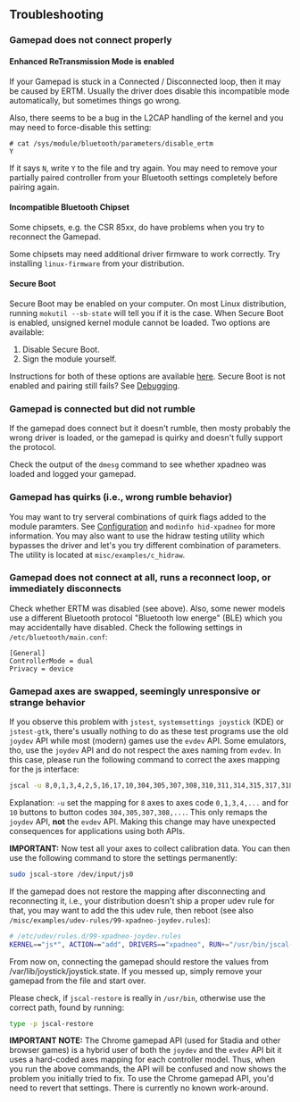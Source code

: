 ## Troubleshooting

### Gamepad does not connect properly

#### Enhanced ReTransmission Mode is enabled

If your Gamepad is stuck in a Connected / Disconnected loop, then it may be caused by ERTM.
Usually the driver does disable this incompatible mode automatically, but sometimes things go wrong.

Also, there seems to be a bug in the L2CAP handling of the kernel and you may need to force-disable
this setting:
```
# cat /sys/module/bluetooth/parameters/disable_ertm
Y
```

If it says `N`, write `Y` to the file and try again. You may need to remove your partially paired
controller from your Bluetooth settings completely before pairing again.


#### Incompatible Bluetooth Chipset

Some chipsets, e.g. the CSR 85xx, do have problems when you try to reconnect the Gamepad.

Some chipsets may need additional driver firmware to work correctly. Try installing
`linux-firmware` from your distribution.


#### Secure Boot

Secure Boot may be enabled on your computer. On most Linux distribution, running `mokutil --sb-state` will tell you if
it is the case. When Secure Boot is enabled, unsigned kernel module cannot be loaded. Two options are available:

1. Disable Secure Boot.
2. Sign the module yourself.

Instructions for both of these options are available
[here](https://atar-axis.github.io/xpadneo/#working-with-secure-boot).
Secure Boot is not enabled and pairing still fails? See [Debugging](https://atar-axis.github.io/xpadneo/#debugging).


### Gamepad is connected but did not rumble

If the gamepad does connect but it doesn't rumble, then mosty probably the wrong driver is loaded,
or the gamepad is quirky and doesn't fully support the protocol.

Check the output of the `dmesg` command to see whether xpadneo was loaded and logged your
gamepad.


### Gamepad has quirks (i.e., wrong rumble behavior)

You may want to try serveral combinations of quirk flags added to the module paramters.
See [Configuration](https://atar-axis.github.io/xpadneo/#configuration) and `modinfo hid-xpadneo`
for more information. You may also want to use the hidraw testing utility which bypasses the
driver and let's you try different combination of parameters. The utility is located at
`misc/examples/c_hidraw`.


### Gamepad does not connect at all, runs a reconnect loop, or immediately disconnects

Check whether ERTM was disabled (see above). Also, some newer models use a different Bluetooth protocol "Bluetooth
low energe" (BLE) which you may accidentally have disabled. Check the following settings in `/etc/bluetooth/main.conf`:
```
[General]
ControllerMode = dual
Privacy = device
```


### Gamepad axes are swapped, seemingly unresponsive or strange behavior

If you observe this problem with `jstest`, `systemsettings joystick` (KDE) or `jstest-gtk`, there's usually nothing
to do as these test programs use the old `joydev` API while most (modern) games use the `evdev` API. Some emulators,
tho, use the `joydev` API and do not respect the axes naming from `evdev`. In this case, please run the following
command to correct the axes mapping for the js interface:

```bash
jscal -u 8,0,1,3,4,2,5,16,17,10,304,305,307,308,310,311,314,315,317,318 /dev/input/js0
```

Explanation: `-u` set the mapping for `8` axes to axes code `0,1,3,4,...` and for `10` buttons to button codes
`304,305,307,308,...`. This only remaps the `joydev` API, **not** the `evdev` API. Making this change may have
unexpected consequences for applications using both APIs.

**IMPORTANT:** Now test all your axes to collect calibration data. You can then use the following command to store the
settings permanently:

```bash
sudo jscal-store /dev/input/js0
```

If the gamepad does not restore the mapping after disconnecting and reconnecting it, i.e., your distribution doesn't
ship a proper udev rule for that, you may want to add the this udev rule, then reboot (see also
`/misc/examples/udev-rules/99-xpadneo-joydev.rules`):

```bash
# /etc/udev/rules.d/99-xpadneo-joydev.rules
KERNEL=="js*", ACTION=="add", DRIVERS=="xpadneo", RUN+="/usr/bin/jscal-restore %E{DEVNAME}"
```

From now on, connecting the gamepad should restore the values from /var/lib/joystick/joystick.state. If you messed up,
simply remove your gamepad from the file and start over.

Please check, if `jscal-restore` is really in `/usr/bin`, otherwise use the correct path, found by running:

```bash
type -p jscal-restore
```

**IMPORTANT NOTE:** The Chrome gamepad API (used for Stadia and other browser games) is a hybrid user of both the
`joydev` and the `evdev` API bit it uses a hard-coded axes mapping for each controller model. Thus, when you run the
above commands, the API will be confused and now shows the problem you initially tried to fix. To use the Chrome
gamepad API, you'd need to revert that settings. There is currently no known work-around.
